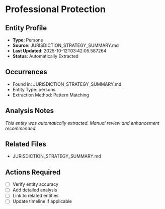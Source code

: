 # Professional Protection

## Entity Profile
- **Type**: Persons
- **Source**: JURISDICTION_STRATEGY_SUMMARY.md
- **Last Updated**: 2025-10-12T03:42:05.587264
- **Status**: Automatically Extracted

## Occurrences
- Found in: JURISDICTION_STRATEGY_SUMMARY.md
- Entity Type: persons
- Extraction Method: Pattern Matching

## Analysis Notes
*This entity was automatically extracted. Manual review and enhancement recommended.*

## Related Files
- JURISDICTION_STRATEGY_SUMMARY.md

## Actions Required
- [ ] Verify entity accuracy
- [ ] Add detailed analysis
- [ ] Link to related entities
- [ ] Update timeline if applicable
